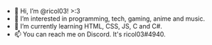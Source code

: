 - 👋 Hi, I’m @ricol03! >:3
- 👀 I’m interested in programming, tech, gaming, anime and music.
- 🌱 I’m currently learning HTML, CSS, JS, C and C#.
- 📫 You can reach me on Discord. It's ricol03#4940.
